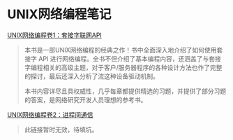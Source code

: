 <h1 id=file_readme>
    UNIX网络编程笔记
</h1>

[UNIX网络编程卷1：套接字联网API](volume1/volume1.md)

> 本书是一部UNIX网络编程的经典之作！书中全面深入地介绍了如何使用套接字 API 进行网络编程。全书不但介绍了基本编程内容，还涵盖了与套接字编程相关的高级主题，对于客户/服务器程序的各种设计方法也作了完整的探讨，最后还深入分析了流这种设备驱动机制。
> 
> 本书内容详尽且具权威性，几乎每章都提供精选的习题，并提供了部分习题的答案，是网络研究开发人员理想的参考书。

[UNIX网络编程卷2：进程间通信](volume2/volume2.md)

> 此链接暂时无效，待填坑。

